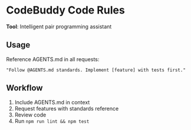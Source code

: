 <!-- CODEBUDDY:START -->
# CodeBuddy Code Rules

**Tool**: Intelligent pair programming assistant

## Usage

Reference AGENTS.md in all requests:
```
"Follow @AGENTS.md standards. Implement [feature] with tests first."
```

## Workflow

1. Include AGENTS.md in context
2. Request features with standards reference
3. Review code
4. Run `npm run lint && npm test`

<!-- CODEBUDDY:END -->

